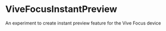# ViveFocusInstantPreview
An experiment to create instant preview feature for the Vive Focus device
